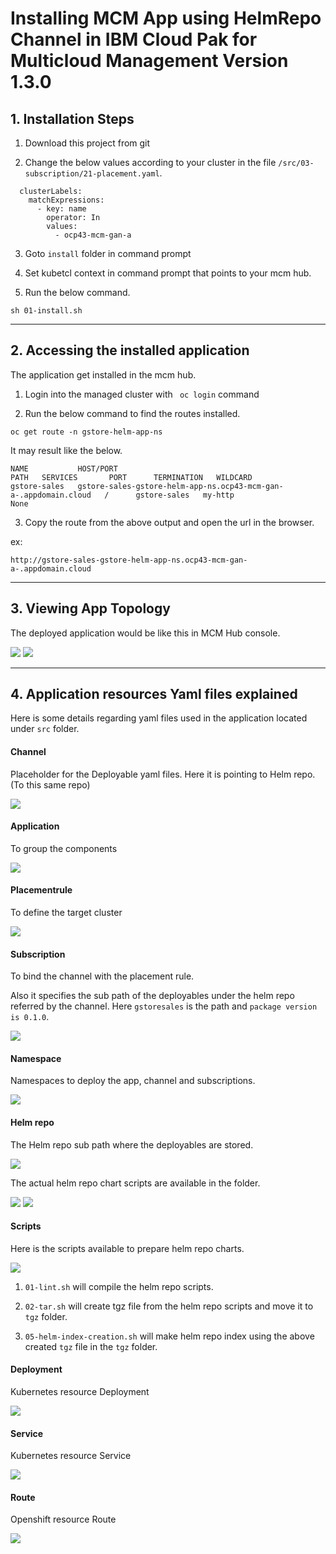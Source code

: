 # Installing MCM App using HelmRepo Channel in IBM Cloud Pak for Multicloud Management Version 1.3.0 

## 1. Installation Steps

1. Download this project from git

2. Change the below values according to your cluster in the file `/src/03-subscription/21-placement.yaml`. 

```
  clusterLabels:
    matchExpressions:
      - key: name
        operator: In
        values:
          - ocp43-mcm-gan-a
```

3. Goto `install` folder in command prompt

4. Set kubetcl context in command prompt that points to your mcm hub.

5. Run the below command.

```
sh 01-install.sh
```

-------------

## 2. Accessing the installed application

The application get installed in the mcm hub.

1. Login into the managed cluster with ` oc login`  command

2. Run the below command to find the routes installed.

```
oc get route -n gstore-helm-app-ns
```

It may result like the below.
```
NAME           HOST/PORT                                                                                                                 PATH   SERVICES       PORT      TERMINATION   WILDCARD
gstore-sales   gstore-sales-gstore-helm-app-ns.ocp43-mcm-gan-a-.appdomain.cloud   /      gstore-sales   my-http                 None

```

3. Copy the route from the above output and open the url in the browser.

ex:
```
http://gstore-sales-gstore-helm-app-ns.ocp43-mcm-gan-a-.appdomain.cloud
```

----------

## 3. Viewing App Topology

The deployed application would be like this in MCM Hub console.

<img src="images/01-applications.png" >

<img src="images/02-app-toplogy.png" >

----------

## 4. Application resources Yaml files explained

Here is some details regarding yaml files used in the application located under `src` folder.

#### Channel

Placeholder for the Deployable yaml files. Here it is pointing to Helm repo. (To this same repo)

<img src="images/10-channel.png" >

#### Application

To group the components

<img src="images/11-application.png" >

#### Placementrule

To define the target cluster

<img src="images/12-placementrule.png" >

#### Subscription

To bind the channel with the placement rule. 

Also it specifies the sub path of the deployables under the helm repo referred by the channel. Here `gstoresales` is the path and `package version is 0.1.0`.

<img src="images/13-subscription.png" >

#### Namespace

Namespaces to deploy the app, channel and subscriptions.

<img src="images/14-namespace.png" >

#### Helm repo 

The Helm repo sub path where the deployables are stored.

<img src="images/21-helm-repo.png" >

The actual helm repo chart scripts are available in the folder.

<img src="images/22-charts1.png" >
<img src="images/23-charts2.png" >

#### Scripts

Here is the scripts available to prepare helm repo charts.

<img src="images/23-scripts.png" >

1. `01-lint.sh` will compile the helm repo scripts.

2. `02-tar.sh` will create tgz file from the helm repo scripts and move it to `tgz` folder.

3. `05-helm-index-creation.sh` will make helm repo index using the above created `tgz` file in the `tgz` folder.

#### Deployment

Kubernetes resource  Deployment

<img src="images/16-deployment.png" >

#### Service

Kubernetes resource  Service

<img src="images/17-service.png" >

#### Route

Openshift resource  Route

<img src="images/18-route.png" >



